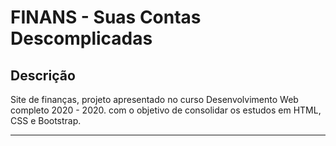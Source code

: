 # FINANS - Suas Contas Descomplicadas 
## Descrição 
Site de finanças, projeto apresentado no curso Desenvolvimento Web completo 2020 - 2020. com o objetivo de consolidar os estudos em HTML, CSS e Bootstrap. 
___
